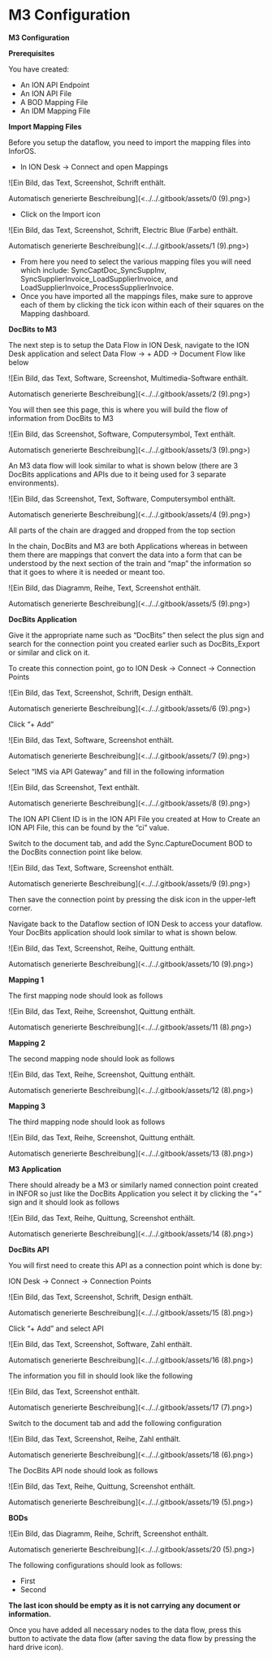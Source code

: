 # M3 Configuration

**M3 Configuration**

**Prerequisites**

You have created:

* An ION API Endpoint
* An ION API File
* A BOD Mapping File
* An IDM Mapping File

**Import Mapping Files**

Before you setup the dataflow, you need to import the mapping files into InforOS.

* In ION Desk → Connect and open Mappings

![Ein Bild, das Text, Screenshot, Schrift enthält.

Automatisch generierte Beschreibung](<../../.gitbook/assets/0 (9).png>)

* Click on the Import icon

![Ein Bild, das Text, Screenshot, Schrift, Electric Blue (Farbe) enthält.

Automatisch generierte Beschreibung](<../../.gitbook/assets/1 (9).png>)

* From here you need to select the various mapping files you will need which include: SyncCaptDoc\_SyncSuppInv, SyncSupplierInvoice\_LoadSupplierInvoice, and LoadSupplierInvoice\_ProcessSupplierInvoice.
* Once you have imported all the mappings files, make sure to approve each of them by clicking the tick icon within each of their squares on the Mapping dashboard.

**DocBits to M3**

The next step is to setup the Data Flow in ION Desk, navigate to the ION Desk application and select Data Flow → + ADD → Document Flow like below

![Ein Bild, das Text, Software, Screenshot, Multimedia-Software enthält.

Automatisch generierte Beschreibung](<../../.gitbook/assets/2 (9).png>)

You will then see this page, this is where you will build the flow of information from DocBits to M3

![Ein Bild, das Screenshot, Software, Computersymbol, Text enthält.

Automatisch generierte Beschreibung](<../../.gitbook/assets/3 (9).png>)

An M3 data flow will look similar to what is shown below (there are 3 DocBits applications and APIs due to it being used for 3 separate environments).

![Ein Bild, das Screenshot, Text, Software, Computersymbol enthält.

Automatisch generierte Beschreibung](<../../.gitbook/assets/4 (9).png>)

All parts of the chain are dragged and dropped from the top section

In the chain, DocBits and M3 are both Applications whereas in between them there are mappings that convert the data into a form that can be understood by the next section of the train and “map” the information so that it goes to where it is needed or meant too.

![Ein Bild, das Diagramm, Reihe, Text, Screenshot enthält.

Automatisch generierte Beschreibung](<../../.gitbook/assets/5 (9).png>)

**DocBits Application**

Give it the appropriate name such as “DocBits” then select the plus sign and search for the connection point you created earlier such as DocBits\_Export or similar and click on it.

To create this connection point, go to ION Desk → Connect → Connection Points

![Ein Bild, das Text, Screenshot, Schrift, Design enthält.

Automatisch generierte Beschreibung](<../../.gitbook/assets/6 (9).png>)

Click “+ Add”

![Ein Bild, das Text, Software, Screenshot enthält.

Automatisch generierte Beschreibung](<../../.gitbook/assets/7 (9).png>)

Select “IMS via API Gateway” and fill in the following information

![Ein Bild, das Screenshot, Text enthält.

Automatisch generierte Beschreibung](<../../.gitbook/assets/8 (9).png>)

The ION API Client ID is in the ION API File you created at How to Create an ION API File, this can be found by the “ci” value.

Switch to the document tab, and add the Sync.CaptureDocument BOD to the DocBits connection point like below.

![Ein Bild, das Text, Software, Screenshot enthält.

Automatisch generierte Beschreibung](<../../.gitbook/assets/9 (9).png>)

Then save the connection point by pressing the disk icon in the upper-left corner.

Navigate back to the Dataflow section of ION Desk to access your dataflow. Your DocBits application should look similar to what is shown below.

![Ein Bild, das Text, Screenshot, Reihe, Quittung enthält.

Automatisch generierte Beschreibung](<../../.gitbook/assets/10 (9).png>)

**Mapping 1**

The first mapping node should look as follows

![Ein Bild, das Text, Reihe, Screenshot, Quittung enthält.

Automatisch generierte Beschreibung](<../../.gitbook/assets/11 (8).png>)

**Mapping 2**

The second mapping node should look as follows

![Ein Bild, das Text, Reihe, Screenshot, Quittung enthält.

Automatisch generierte Beschreibung](<../../.gitbook/assets/12 (8).png>)

**Mapping 3**

The third mapping node should look as follows

![Ein Bild, das Text, Reihe, Screenshot, Quittung enthält.

Automatisch generierte Beschreibung](<../../.gitbook/assets/13 (8).png>)

**M3 Application**

There should already be a M3 or similarly named connection point created in INFOR so just like the DocBits Application you select it by clicking the “+” sign and it should look as follows

![Ein Bild, das Text, Reihe, Quittung, Screenshot enthält.

Automatisch generierte Beschreibung](<../../.gitbook/assets/14 (8).png>)

**DocBits API**

You will first need to create this API as a connection point which is done by:

ION Desk → Connect → Connection Points

![Ein Bild, das Text, Screenshot, Schrift, Design enthält.

Automatisch generierte Beschreibung](<../../.gitbook/assets/15 (8).png>)

Click “+ Add” and select API

![Ein Bild, das Text, Screenshot, Software, Zahl enthält.

Automatisch generierte Beschreibung](<../../.gitbook/assets/16 (8).png>)

The information you fill in should look like the following

![Ein Bild, das Text, Screenshot enthält.

Automatisch generierte Beschreibung](<../../.gitbook/assets/17 (7).png>)

Switch to the document tab and add the following configuration

![Ein Bild, das Text, Screenshot, Reihe, Zahl enthält.

Automatisch generierte Beschreibung](<../../.gitbook/assets/18 (6).png>)

The DocBits API node should look as follows

![Ein Bild, das Text, Reihe, Quittung, Screenshot enthält.

Automatisch generierte Beschreibung](<../../.gitbook/assets/19 (5).png>)

**BODs**

![Ein Bild, das Diagramm, Reihe, Schrift, Screenshot enthält.

Automatisch generierte Beschreibung](<../../.gitbook/assets/20 (5).png>)

The following configurations should look as follows:

* First
* Second

**The last icon should be empty as it is not carrying any document or information.**

Once you have added all necessary nodes to the data flow, press this button to activate the data flow (after saving the data flow by pressing the hard drive icon).
